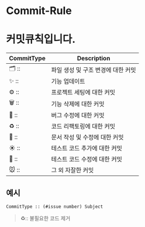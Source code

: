 # Commit-Rule

# 커밋큐칙입니다.

| CommitType | Description |
| --- | --- |
| 🗂 :: | 파일 생성 및 구조 변경에 대한 커밋 |
| ✨ :: | 기능 업데이트 |
| ⚙️ :: | 프로젝트 세팅에 대한 커밋 |
| 🗑 :: | 기능 삭제에 대한 커밋 |
| 🐞 :: | 버그 수정에 대한 커밋 |
| ♻️ :: | 코드 리팩토링에 대한 커밋 |
| 📄 :: | 문서 작성 및 수정에 대한 커밋 |
| ☀️ :: | 테스트 코드 추가에 대한 커밋 |
| 🐝 :: | 테스트 코드 수정에 대한 커밋 |
| 🐭 :: | 그 외 자잘한 커밋 |


## 예시
    CommitType :: (#issue number) Subject
    
>♻️:: 불필요한 코드 제거
    
